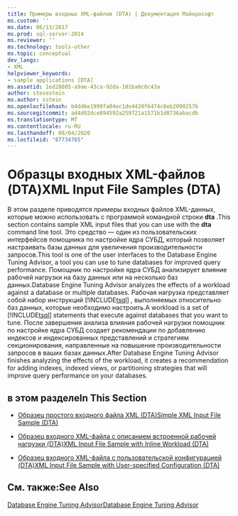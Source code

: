 ```yaml
---
title: Примеры входных XML-файлов (DTA) | Документация Майкрософт
ms.custom: ''
ms.date: 06/13/2017
ms.prod: sql-server-2014
ms.reviewer: ''
ms.technology: tools-other
ms.topic: conceptual
dev_langs:
- XML
helpviewer_keywords:
- sample applications [DTA]
ms.assetid: 1ed28805-a9ae-43ca-92da-101ba0c0c43a
author: stevestein
ms.author: sstein
ms.openlocfilehash: b4dd6e1999fa04ec1de4428f6474c8eb2090257b
ms.sourcegitcommit: ad4d92dce894592a259721a1571b1d8736abacdb
ms.translationtype: MT
ms.contentlocale: ru-RU
ms.lasthandoff: 08/04/2020
ms.locfileid: "87734765"
---
```

# <a name="xml-input-file-samples-dta"></a><span data-ttu-id="9b780-102">Образцы входных XML-файлов (DTA)</span><span class="sxs-lookup"><span data-stu-id="9b780-102">XML Input File Samples (DTA)</span></span>
  <span data-ttu-id="9b780-103">В этом разделе приводятся примеры входных файлов XML-данных, которые можно использовать с программой командной строки **dta** .</span><span class="sxs-lookup"><span data-stu-id="9b780-103">This section contains sample XML input files that you can use with the **dta** command line tool.</span></span> <span data-ttu-id="9b780-104">Это средство — один из пользовательских интерфейсов помощника по настройке ядра СУБД, который позволяет настраивать базы данных для увеличения производительности запросов.</span><span class="sxs-lookup"><span data-stu-id="9b780-104">This tool is one of the user interfaces to the Database Engine Tuning Advisor, a tool you can use to tune databases for improved query performance.</span></span> <span data-ttu-id="9b780-105">Помощник по настройке ядра СУБД анализирует влияние рабочей нагрузки на базу данных или на несколько баз данных.</span><span class="sxs-lookup"><span data-stu-id="9b780-105">Database Engine Tuning Advisor analyzes the effects of a workload against a database or multiple databases.</span></span> <span data-ttu-id="9b780-106">Рабочая нагрузка представляет собой набор инструкций [!INCLUDE[tsql](../../includes/tsql-md.md)] , выполняемых относительно баз данных, которые необходимо настроить.</span><span class="sxs-lookup"><span data-stu-id="9b780-106">A workload is a set of [!INCLUDE[tsql](../../includes/tsql-md.md)] statements that execute against databases that you want to tune.</span></span> <span data-ttu-id="9b780-107">После завершения анализа влияния рабочей нагрузки помощник по настройке ядра СУБД создает рекомендации по добавлению индексов и индексированных представлений и стратегиям секционирования, направленные на повышение производительности запросов в ваших базах данных.</span><span class="sxs-lookup"><span data-stu-id="9b780-107">After Database Engine Tuning Advisor finishes analyzing the effects of the workload, it creates a recommendation for adding indexes, indexed views, or partitioning strategies that will improve query performance on your databases.</span></span>  
  
## <a name="in-this-section"></a><span data-ttu-id="9b780-108">в этом разделе</span><span class="sxs-lookup"><span data-stu-id="9b780-108">In This Section</span></span>  
  
-   [<span data-ttu-id="9b780-109">Образец простого входного файла XML (DTA)</span><span class="sxs-lookup"><span data-stu-id="9b780-109">Simple XML Input File Sample &#40;DTA&#41;</span></span>](simple-xml-input-file-sample-dta.md)  
  
-   [<span data-ttu-id="9b780-110">Образец входного XML-файла с описанием встроенной рабочей нагрузки (DTA)</span><span class="sxs-lookup"><span data-stu-id="9b780-110">XML Input File Sample with Inline Workload &#40;DTA&#41;</span></span>](xml-input-file-sample-with-inline-workload-dta.md)  
  
-   [<span data-ttu-id="9b780-111">Образец входного XML-файла с пользовательской конфигурацией (DTA)</span><span class="sxs-lookup"><span data-stu-id="9b780-111">XML Input File Sample with User-specified Configuration &#40;DTA&#41;</span></span>](xml-input-file-sample-with-user-specified-configuration-dta.md)  
  
## <a name="see-also"></a><span data-ttu-id="9b780-112">См. также:</span><span class="sxs-lookup"><span data-stu-id="9b780-112">See Also</span></span>  
 [<span data-ttu-id="9b780-113">Database Engine Tuning Advisor</span><span class="sxs-lookup"><span data-stu-id="9b780-113">Database Engine Tuning Advisor</span></span>](../../relational-databases/performance/database-engine-tuning-advisor.md)  
  
  
